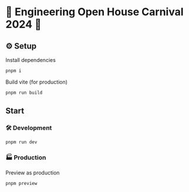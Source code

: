 # 🎡 Engineering Open House Carnival 2024 🎪

## ⚙️ Setup
Install dependencies
```sh
pnpm i
```

Build vite (for production)
```sh
pnpm run build
```

## Start
### 🛠️ Development
```sh
pnpm run dev
```

### 🏭 Production
Preview as production
```sh
pnpm preview
```
